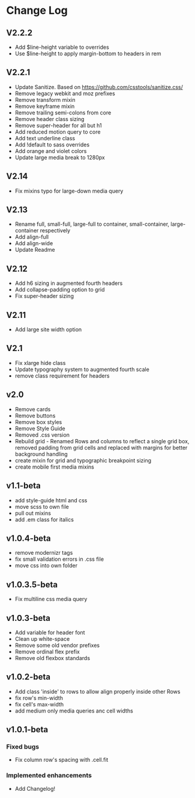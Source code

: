 Change Log
==============

## V2.2.2
- Add $line-height variable to overrides
- Use $line-height to apply margin-bottom to headers in rem

## V2.2.1
- Update Sanitize. Based on https://github.com/csstools/sanitize.css/
- Remove legacy webkit and moz prefixes
- Remove transform mixin
- Remove keyframe mixin
- Remove trailing semi-colons from core
- Remove header class sizing
- Remove super-header for all but h1
- Add reduced motion query to core
- Add text underline class
- Add !default to sass overrides
- Add orange and violet colors
- Update large media break to 1280px

## V2.14
- Fix mixins typo for large-down media query

## V2.13
- Rename full, small-full, large-full to container, small-container, large-container respectively
- Add align-full
- Add align-wide
- Update Readme

## V2.12
- Add h6 sizing in augmented fourth headers
- Add collapse-padding option to grid
- Fix super-header sizing

## V2.11
- Add large site width option

## V2.1
- Fix xlarge hide class
- Update typography system to augmented fourth scale
- remove class requirement for headers

## v2.0
- Remove cards
- Remove buttons
- Remove box styles
- Remove Style Guide
- Removed .css version
- Rebuild grid - Renamed Rows and columns to reflect a single grid box, removed padding from grid cells and replaced with margins for better background handling
- create mixin for grid and typographic breakpoint sizing
- create mobile first media mixins 

## v1.1-beta
- add style-guide html and css
- move scss to own file
- pull out mixins
- add .em class for italics

## v1.0.4-beta
- remove modernizr tags
- fix small validation errors in .css file
- move css into own folder

## v1.0.3.5-beta
- Fix multiline css media query

## v1.0.3-beta
- Add variable for header font
- Clean up white-space
- Remove some old vendor prefixes
- Remove ordinal flex prefix
- Remove old flexbox standards

## v1.0.2-beta
- Add class 'inside' to rows to allow align properly inside other Rows
- fix row's min-width
- fix cell's max-width
- add medium only media queries anc cell widths

## v1.0.1-beta  
### Fixed bugs
- Fix column row's spacing with .cell.fit

### Implemented enhancements
- Add Changelog!
